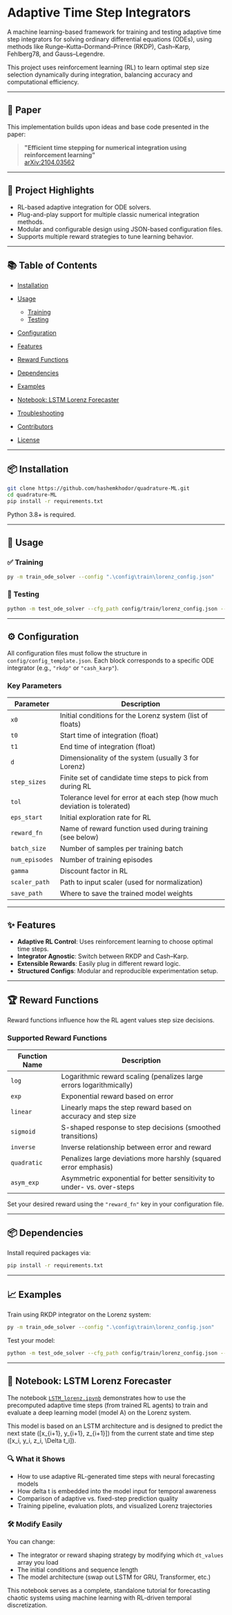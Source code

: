 # Adaptive Time Step Integrators

A machine learning-based framework for training and testing adaptive time step integrators for solving ordinary differential equations (ODEs), using methods like Runge–Kutta–Dormand–Prince (RKDP), Cash–Karp, Fehlberg78, and Gauss–Legendre.

This project uses reinforcement learning (RL) to learn optimal step size selection dynamically during integration, balancing accuracy and computational efficiency.

---

## 📄 Paper

This implementation builds upon ideas and base code presented in the paper:

> **"Efficient time stepping for numerical integration using reinforcement learning"**  
> [arXiv:2104.03562](https://arxiv.org/abs/2104.03562)
---

## 🧠 Project Highlights

* RL-based adaptive integration for ODE solvers.
* Plug-and-play support for multiple classic numerical integration methods.
* Modular and configurable design using JSON-based configuration files.
* Supports multiple reward strategies to tune learning behavior.

---

## 📚 Table of Contents

* [Installation](#installation)
* [Usage](#usage)

  * [Training](#training)
  * [Testing](#testing)
* [Configuration](#configuration)
* [Features](#features)
* [Reward Functions](#reward-functions)
* [Dependencies](#dependencies)
* [Examples](#examples)
* [Notebook: LSTM Lorenz Forecaster](#notebook-lstm-lorenz-forecaster)
* [Troubleshooting](#troubleshooting)
* [Contributors](#contributors)
* [License](#license)

---

## 📦 Installation

```bash
git clone https://github.com/hashemkhodor/quadrature-ML.git
cd quadrature-ML
pip install -r requirements.txt
```

Python 3.8+ is required.

---

## 🚀 Usage

### ✅ Training

```bash
py -m train_ode_solver --config ".\config\train\lorenz_config.json"
```

### 🧪 Testing

```bash
python -m test_ode_solver --cfg_path config/train/lorenz_config.json --save_path results/custom_eval.json
```

---

## ⚙️ Configuration

All configuration files must follow the structure in `config/config_template.json`. Each block corresponds to a specific ODE integrator (e.g., `"rkdp"` or `"cash_karp"`).

### Key Parameters

| Parameter      | Description                                                              |
| -------------- | ------------------------------------------------------------------------ |
| `x0`           | Initial conditions for the Lorenz system (list of floats)                |
| `t0`           | Start time of integration (float)                                        |
| `t1`           | End time of integration (float)                                          |
| `d`            | Dimensionality of the system (usually 3 for Lorenz)                      |
| `step_sizes`   | Finite set of candidate time steps to pick from during RL                |
| `tol`          | Tolerance level for error at each step (how much deviation is tolerated) |
| `eps_start`    | Initial exploration rate for RL                                          |
| `reward_fn`    | Name of reward function used during training (see below)                 |
| `batch_size`   | Number of samples per training batch                                     |
| `num_episodes` | Number of training episodes                                              |
| `gamma`        | Discount factor in RL                                                    |
| `scaler_path`  | Path to input scaler (used for normalization)                            |
| `save_path`    | Where to save the trained model weights                                  |

---

## ✨ Features

* **Adaptive RL Control**: Uses reinforcement learning to choose optimal time steps.
* **Integrator Agnostic**: Switch between RKDP and Cash–Karp.
* **Extensible Rewards**: Easily plug in different reward logic.
* **Structured Configs**: Modular and reproducible experimentation setup.

---

## 🏆 Reward Functions

Reward functions influence how the RL agent values step size decisions.

### Supported Reward Functions

| Function Name | Description                                                            |
| ------------- | ---------------------------------------------------------------------- |
| `log`         | Logarithmic reward scaling (penalizes large errors logarithmically)    |
| `exp`         | Exponential reward based on error                                      |
| `linear`      | Linearly maps the step reward based on accuracy and step size          |
| `sigmoid`     | S-shaped response to step decisions (smoothed transitions)             |
| `inverse`     | Inverse relationship between error and reward                          |
| `quadratic`   | Penalizes large deviations more harshly (squared error emphasis)       |
| `asym_exp`    | Asymmetric exponential for better sensitivity to under- vs. over-steps |

Set your desired reward using the `"reward_fn"` key in your configuration file.

---

## 📦 Dependencies

Install required packages via:

```bash
pip install -r requirements.txt
```
---

## 📈 Examples

Train using RKDP integrator on the Lorenz system:

```bash
py -m train_ode_solver --config ".\config\train\lorenz_config.json"
```

Test your model:

```bash
python -m test_ode_solver --cfg_path config/train/lorenz_config.json --save_path results/custom_eval.json
```


---

## 📓 Notebook: LSTM Lorenz Forecaster

The notebook [`LSTM_lorenz.ipynb`](./LSTM_lorenz.ipynb) demonstrates how to use the precomputed adaptive time steps (from trained RL agents) to train and evaluate a deep learning model (model A) on the Lorenz system.

This model is based on an LSTM architecture and is designed to predict the next state \([x_{i+1}, y_{i+1}, z_{i+1}]\) from the current state and time step \([x_i, y_i, z_i, \Delta t_i]\).

### 🔍 What it Shows

- How to use adaptive RL-generated time steps with neural forecasting models
- How delta t is embedded into the model input for temporal awareness
- Comparison of adaptive vs. fixed-step prediction quality
- Training pipeline, evaluation plots, and visualized Lorenz trajectories

### 🛠️ Modify Easily

You can change:
- The integrator or reward shaping strategy by modifying which `dt_values` array you load
- The initial conditions and sequence length
- The model architecture (swap out LSTM for GRU, Transformer, etc.)

This notebook serves as a complete, standalone tutorial for forecasting chaotic systems using machine learning with RL-driven temporal discretization.
